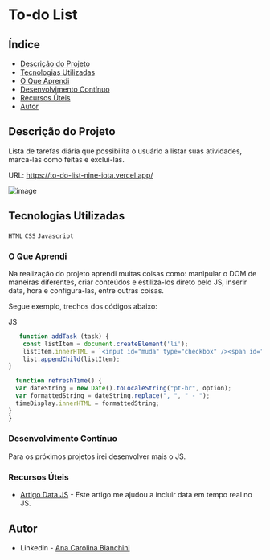 <h1>To-do List</h1>

## Índice

- [Descrição do Projeto](#descrição-do-projeto)
- [Tecnologias Utilizadas](#tecnologias-utilizadas)
- [O Que Aprendi](#o-que-aprendi)
- [Desenvolvimento Contínuo](#desenvolvimento-contínuo)
- [Recursos Úteis](#recursos-úteis)
- [Autor](#autor)

## Descrição do Projeto 

Lista de tarefas diária que possibilita o usuário a listar suas atividades, marca-las como feitas e excluí-las. 

URL: https://to-do-list-nine-iota.vercel.app/

![image](https://user-images.githubusercontent.com/122060348/231527864-2b99e0ce-629e-4060-9c00-17b461325dd0.png)

## Tecnologias Utilizadas

`HTML`
`CSS`
`Javascript`


### O Que Aprendi

Na realização do projeto aprendi muitas coisas como: manipular o DOM de maneiras diferentes, criar conteúdos e estiliza-los direto pelo JS, inserir data, hora e configura-las, entre outras coisas. 

Segue exemplo, trechos dos códigos abaixo: 

JS
```js
   function addTask (task) {
    const listItem = document.createElement('li');
    listItem.innerHTML = `<input id="muda" type="checkbox" /><span id="span">${task}</span><button class="btn"></button>`
    list.appendChild(listItem);
}
```

```js
  function refreshTime() {
  var dateString = new Date().toLocaleString("pt-br", option);
  var formattedString = dateString.replace(", ", " - ");
  timeDisplay.innerHTML = formattedString;
}
}
```

### Desenvolvimento Contínuo

Para os próximos projetos irei desenvolver mais o JS.

### Recursos Úteis

- [Artigo Data JS](https://www.delftstack.com/pt/howto/javascript/javascript-get-current-date/) - Este artigo me ajudou a incluir data em tempo real no JS.

## Autor

- Linkedin - [Ana Carolina Bianchini](https://www.linkedin.com/in/ana-carolina-bianchini-desenvolvedora-front-end/)

